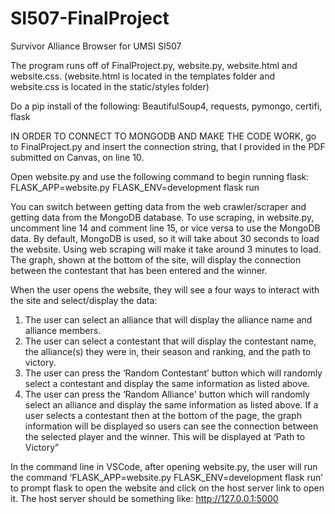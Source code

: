 # SI507-FinalProject
Survivor Alliance Browser for UMSI SI507

The program runs off of FinalProject.py, website.py, website.html and website.css. (website.html is located in the templates folder and website.css is located in the static/styles folder)

Do a pip install of the following: BeautifulSoup4, requests, pymongo, certifi, flask

IN ORDER TO CONNECT TO MONGODB AND MAKE THE CODE WORK, go to FinalProject.py and insert the connection string, that I provided in the PDF submitted on Canvas, on line 10.

Open website.py and use the following command to begin running flask: FLASK_APP=website.py FLASK_ENV=development flask run

You can switch between getting data from the web crawler/scraper and getting data from the MongoDB database. 
To use scraping, in website.py, uncomment line 14 and comment line 15, or vice versa to use the MongoDB data. 
By default, MongoDB is used, so it will take about 30 seconds to load the website. 
Using web scraping will make it take around 3 minutes to load. 
The graph, shown at the bottom of the site, will display the connection between the contestant that has been entered and the winner.

When the user opens the website, they will see a four ways to interact with the site and select/display the data:
  1. The user can select an alliance that will display the alliance name and alliance members.
  2. The user can select a contestant that will display the contestant name, the alliance(s) they were in, their season and ranking, and the path to            victory.
  3. The user can press the ‘Random Contestant’ button which will randomly select a contestant and display the same information as listed above.
  4. The user can press the ‘Random Alliance' button which will randomly select an alliance and display the same information as listed above.
If a user selects a contestant then at the bottom of the page, the graph information will be displayed so users can see the connection between the selected player and the winner. This will be displayed at ‘Path to Victory”

In the command line in VSCode, after opening website.py, the user will run the command ‘FLASK_APP=website.py FLASK_ENV=development flask run’ to prompt flask to open the website and click on the host server link to open it. The host server should be something like: http://127.0.0.1:5000
